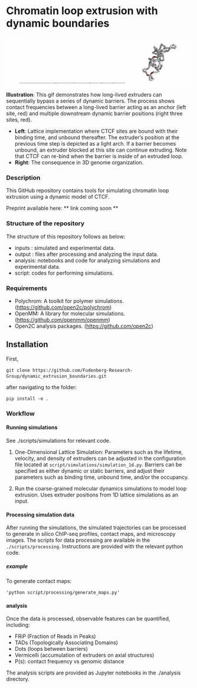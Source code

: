 # Chromatin loop extrusion with dynamic boundaries

![Alt Text](./output/cartoons/cropped_output_mult_seq_bar_combination_size.gif)
**Illustration**: This gif demonstrates how long-lived extruders can sequentially bypass a series of dynamic barriers. The process shows contact frequencies between a long-lived barrier acting as an anchor (left site, red) and multiple downstream dynamic barrier positions (right three sites, red).

- **Left**: Lattice implementation where CTCF sites are bound with their binding time, and unbound thereafter. The extruder’s position at the previous time step is depicted as a light arch. If a barrier becomes unbound, an extruder blocked at this site can continue extruding. Note that CTCF can re-bind when the barrier is inside of an extruded loop.
- **Right**: The consequence in 3D genome organization.

### Description
This GitHub repository contains tools for simulating chromatin loop extrusion using a dynamic model of CTCF.

Preprint available here: ** link coming soon **

### Structure of the repository
The structure of this repository follows as below:
- inputs : simulated and experimental data.
- output : files after processing and analyzing the input data.
- analysis: notebooks and code for analyzing simulations and experimental data.
- script: codes for performing simulations.
  
### Requirements
- Polychrom: A toolkit for polymer simulations. (https://github.com/open2c/polychrom)
- OpenMM: A library for molecular simulations. (https://github.com/openmm/openmm)
- Open2C analysis packages. (https://github.com/open2c)

  
## Installation
First, 

```
git clone https://github.com/Fudenberg-Research-Group/dynamic_extrusion_boundaries.git
```
after navigating to the folder:
```
pip install -e .
```

### Workflow
#### Running simulations 
See ./scripts/simulations for relevant code. 
1. One-Dimensional Lattice Simulation: Parameters such as the lifetime, velocity, and density of extruders can be adjusted in the configuration file located at `script/simulations/simulation_1d.py`. Barriers can be specified as either dynamic or static barriers, and adjust their parameters such as binding time, unbound time, and/or the occupancy. 

2. Run the coarse-grained molecular dynamics simulations to model loop extrusion. Uses extruder positions from 1D lattice simulations as an input. 

#### Processing simulation data
After running the simulations, the simulated trajectories can be processed to generate in silico ChIP-seq profiles, contact maps, and microscopy images. The scripts for data processing are available in the `./scripts/processing`. Instructions are provided with the relevant python code.
##### example 
To generate contact maps: 
```
'python script/processing/generate_maps.py'
```

#### analysis
Once the data is processed, observable features can be quantified, including:

- FRiP (Fraction of Reads in Peaks)
- TADs (Topologically Associating Domains)
- Dots (loops between barriers)
- Vermicelli (accumulation of extruders on axial structures)
- P(s): contact frequency vs genomic distance
  
The analysis scripts are provided as Jupyter notebooks in  the ./analysis directory. 




